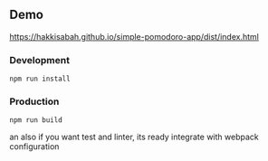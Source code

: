 ## Demo
https://hakkisabah.github.io/simple-pomodoro-app/dist/index.html

### Development

`npm run install`

### Production

`npm run build`

an also if you want test and linter, its ready integrate with webpack configuration



